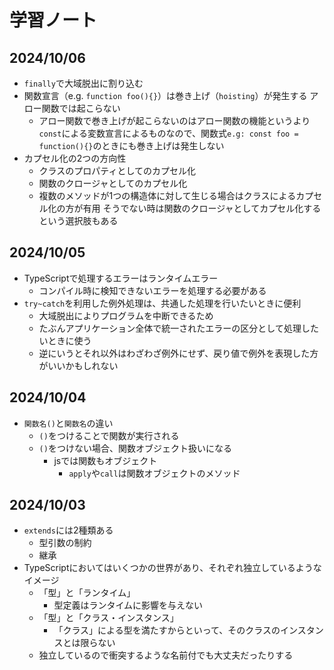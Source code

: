 # 学習ノート
## 2024/10/06
- `finally`で大域脱出に割り込む
- 関数宣言（e.g. `function foo(){}`）は巻き上げ（`hoisting`）が発生する アロー関数では起こらない
  - アロー関数で巻き上げが起こらないのはアロー関数の機能というより`const`による変数宣言によるものなので、関数式`e.g: const foo = function(){}`のときにも巻き上げは発生しない
- カプセル化の2つの方向性
  - クラスのプロパティとしてのカプセル化
  - 関数のクロージャとしてのカプセル化
  - 複数のメソッドが1つの構造体に対して生じる場合はクラスによるカプセル化の方が有用 そうでない時は関数のクロージャとしてカプセル化するという選択肢もある

## 2024/10/05
- TypeScriptで処理するエラーはランタイムエラー
  - コンパイル時に検知できないエラーを処理する必要がある
- `try~catch`を利用した例外処理は、共通した処理を行いたいときに便利
  - 大域脱出によりプログラムを中断できるため
  - たぶんアプリケーション全体で統一されたエラーの区分として処理したいときに使う
  - 逆にいうとそれ以外はわざわざ例外にせず、戻り値で例外を表現した方がいいかもしれない

## 2024/10/04
- `関数名()`と`関数名`の違い
  - `()`をつけることで関数が実行される
  - `()`をつけない場合、関数オブジェクト扱いになる
    - jsでは関数もオブジェクト
      - `apply`や`call`は関数オブジェクトのメソッド

## 2024/10/03
- `extends`には2種類ある
  - 型引数の制約
  - 継承
- TypeScriptにおいてはいくつかの世界があり、それぞれ独立しているようなイメージ
  - 「型」と「ランタイム」
    - 型定義はランタイムに影響を与えない
  - 「型」と「クラス・インスタンス」
    - 「クラス」による型を満たすからといって、そのクラスのインスタンスとは限らない
  - 独立しているので衝突するような名前付でも大丈夫だったりする